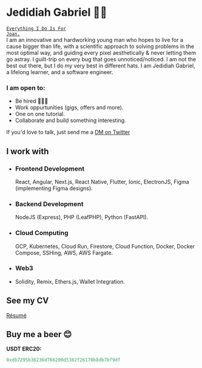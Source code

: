 # Jedidiah Gabriel 👋🏼
<code>[Everything I Do Is For Joan.](https://joan.onrender.com)</code><br>
I am an innovative and hardworking young man who hopes to live for a cause bigger than life, with a scientific approach to solving problems in the most optimal way, and guiding every pixel aesthetically & never letting them go astray. I guilt-trip on every bug that goes unnoticed/noticed. I am not the best out there, but I do my very best in different hats. I am Jedidiah Gabriel, a lifelong learner, and a software engineer.

### I am open to:
- Be hired 🙇🏼‍♂️
- Work oppurtunities (gigs, offers and more).
- One on one tutorial.
- Collaborate and build something interesting.

If you'd love to talk, just send me a [DM on Twitter](https://twitter.com/jedshock)

## I work with
- ### Frontend Development
   React, Angular, Next.js, React Native, Flutter, Ionic, ElectronJS, Figma (implementing Figma designs).
- ### Backend Development
   NodeJS (Express), PHP (LeafPHP), Python (FastAPI). 
- ### Cloud Computing
   GCP, Kubernetes, Cloud Run, Firestore, Cloud Function, Docker, Docker Compose, SSHing, AWS, AWS Fargate. 
- ### Web3
- Solidity, Remix, Ethers.js, Wallet Integration. 
## See my CV
[Résumé](https://drive.google.com/file/d/1NA3VRqWrS9iq2JF7JzUx7_-Ui086yrE4/view?usp=drivesdk)

## Buy me a beer 😊
<b>USDT ERC20:</b>
```javascript
0xdb7295b36236d766200d5382f26170b8db7bf9df
```

